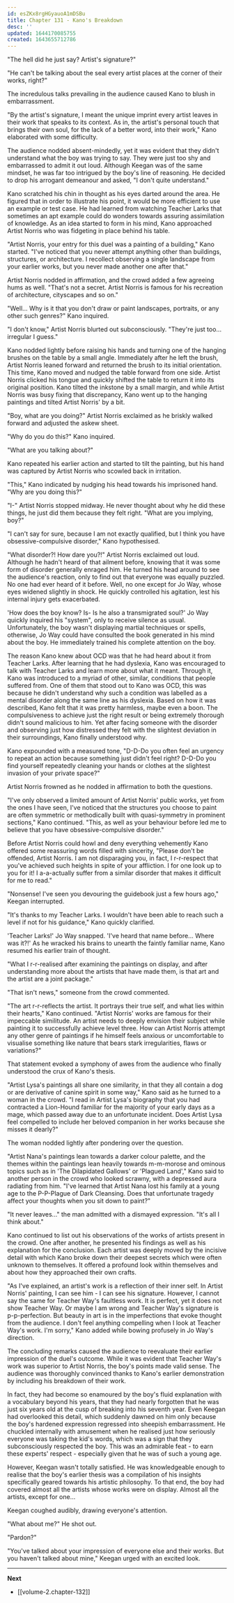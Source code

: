 ```yaml
---
id: esZKx8rgHGyauoA1mDSBu
title: Chapter 131 - Kano's Breakdown
desc: ''
updated: 1644170085755
created: 1643655712786
---
```


"The hell did he just say? Artist's signature?"

"He can't be talking about the seal every artist places at the corner of their works, right?"

The incredulous talks prevailing in the audience caused Kano to blush in embarrassment.

"By the artist's signature, I meant the unique imprint every artist leaves in their work that speaks to its context. As in, the artist's personal touch that brings their own soul, for the lack of a better word, into their work," Kano elaborated with some difficulty.

The audience nodded absent-mindedly, yet it was evident that they didn't understand what the boy was trying to say. They were just too shy and embarrassed to admit it out loud. Although Keegan was of the same mindset, he was far too intrigued by the boy's line of reasoning. He decided to drop his arrogant demeanour and asked, "I don't quite understand."

Kano scratched his chin in thought as his eyes darted around the area. He figured that in order to illustrate his point, it would be more efficient to use an example or test case. He had learned from watching Teacher Larks that sometimes an apt example could do wonders towards assuring assimilation of knowledge. As an idea started to form in his mind, Kano approached Artist Norris who was fidgeting in place behind his table.

"Artist Norris, your entry for this duel was a painting of a building," Kano started. "I've noticed that you never attempt anything other than buildings, structures, or architecture. I recollect observing a single landscape from your earlier works, but you never made another one after that."

Artist Norris nodded in affirmation, and the crowd added a few agreeing hums as well. "That's not a secret. Artist Norris is famous for his recreation of architecture, cityscapes and so on."

"Well... Why is it that you don't draw or paint landscapes, portraits, or any other such genres?" Kano inquired.

"I don't know," Artist Norris blurted out subconsciously. "They're just too... irregular I guess."

Kano nodded lightly before raising his hands and turning one of the hanging brushes on the table by a small angle. Immediately after he left the brush, Artist Norris leaned forward and returned the brush to its initial orientation. This time, Kano moved and nudged the table forward from one side. Artist Norris clicked his tongue and quickly shifted the table to return it into its original position. Kano tilted the inkstone by a small margin, and while Artist Norris was busy fixing that discrepancy, Kano went up to the hanging paintings and tilted Artist Norris' by a bit.

"Boy, what are you doing?" Artist Norris exclaimed as he briskly walked forward and adjusted the askew sheet.

"Why do you do this?" Kano inquired.

"What are you talking about?"

Kano repeated his earlier action and started to tilt the painting, but his hand was captured by Artist Norris who scowled back in irritation.

"This," Kano indicated by nudging his head towards his imprisoned hand. "Why are you doing this?"

"I-" Artist Norris stopped midway. He never thought about why he did these things, he just did them because they felt right. "What are you implying, boy?"

"I can't say for sure, because I am not exactly qualified, but I think you have obsessive-compulsive disorder," Kano hypothesised.

"What disorder?! How dare you?!" Artist Norris exclaimed out loud. Although he hadn't heard of that ailment before, knowing that it was some form of disorder generally enraged him. He turned his head around to see the audience's reaction, only to find out that everyone was equally puzzled. No one had ever heard of it before. Well, no one except for Jo Way, whose eyes widened slightly in shock. He quickly controlled his agitation, lest his internal injury gets exacerbated.

'How does the boy know? Is- Is he also a transmigrated soul?' Jo Way quickly inquired his "system", only to receive silence as usual. Unfortunately, the boy wasn't displaying martial techniques or spells, otherwise, Jo Way could have consulted the book generated in his mind about the boy. He immediately trained his complete attention on the boy.

The reason Kano knew about OCD was that he had heard about it from Teacher Larks. After learning that he had dyslexia, Kano was encouraged to talk with Teacher Larks and learn more about what it meant. Through it, Kano was introduced to a myriad of other, similar, conditions that people suffered from. One of them that stood out to Kano was OCD, this was because he didn't understand why such a condition was labelled as a mental disorder along the same line as his dyslexia. Based on how it was described, Kano felt that it was pretty harmless, maybe even a boon. The compulsiveness to achieve just the right result or being extremely thorough didn't sound malicious to him. Yet after facing someone with the disorder and observing just how distressed they felt with the slightest deviation in their surroundings, Kano finally understood why.

Kano expounded with a measured tone, "D-D-Do you often feel an urgency to repeat an action because something just didn't feel right? D-D-Do you find yourself repeatedly cleaning your hands or clothes at the slightest invasion of your private space?"

Artist Norris frowned as he nodded in affirmation to both the questions.

"I've only observed a limited amount of Artist Norris' public works, yet from the ones I have seen, I've noticed that the structures you choose to paint are often symmetric or methodically built with quasi-symmetry in prominent sections," Kano continued. "This, as well as your behaviour before led me to believe that you have obsessive-compulsive disorder."

Before Artist Norris could howl and deny everything vehemently Kano offered some reassuring words filled with sincerity, "Please don't be offended, Artist Norris. I am not disparaging you, in fact, I r-r-respect that you've achieved such heights in spite of your affliction. I for one look up to you for it! I a-a-actually suffer from a similar disorder that makes it difficult for me to read."

"Nonsense! I've seen you devouring the guidebook just a few hours ago," Keegan interrupted.

"It's thanks to my Teacher Larks. I wouldn't have been able to reach such a level if not for his guidance," Kano quickly clarified.

'Teacher Larks!' Jo Way snapped. 'I've heard that name before... Where was it?!' As he wracked his brains to unearth the faintly familiar name, Kano resumed his earlier train of thought.

"What I r-r-realised after examining the paintings on display, and after understanding more about the artists that have made them, is that art and the artist are a joint package."

"That isn't news," someone from the crowd commented.

"The art r-r-reflects the artist. It portrays their true self, and what lies within their hearts," Kano continued. "Artist Norris' works are famous for their impeccable similitude. An artist needs to deeply envision their subject while painting it to successfully achieve level three. How can Artist Norris attempt any other genre of paintings if he himself feels anxious or uncomfortable to visualise something like nature that bears stark irregularities, flaws or variations?"

That statement evoked a symphony of awes from the audience who finally understood the crux of Kano's thesis.

"Artist Lysa's paintings all share one similarity, in that they all contain a dog or are derivative of canine spirit in some way," Kano said as he turned to a woman in the crowd. "I read in Artist Lysa's biography that you had contracted a Lion-Hound familiar for the majority of your early days as a mage, which passed away due to an unfortunate incident. Does Artist Lysa feel compelled to include her beloved companion in her works because she misses it dearly?"

The woman nodded lightly after pondering over the question.

"Artist Nana's paintings lean towards a darker colour palette, and the themes within the paintings lean heavily towards m-m-morose and ominous topics such as in 'The Dilapidated Gallows' or 'Plagued Land'," Kano said to another person in the crowd who looked scrawny, with a depressed aura radiating from him. "I've learned that Artist Nana lost his family at a young age to the P-P-Plague of Dark Cleansing. Does that unfortunate tragedy affect your thoughts when you sit down to paint?"

"It never leaves..." the man admitted with a dismayed expression. "It's all I think about."

Kano continued to list out his observations of the works of artists present in the crowd. One after another, he presented his findings as well as his explanation for the conclusion. Each artist was deeply moved by the incisive detail with which Kano broke down their deepest secrets which were often unknown to themselves. It offered a profound look within themselves and about how they approached their own crafts.

"As I've explained, an artist's work is a reflection of their inner self. In Artist Norris' painting, I can see him - I can see his signature. However, I cannot say the same for Teacher Way's faultless work. It is perfect, yet it does not show Teacher Way. Or maybe I am wrong and Teacher Way's signature is p-p-perfection. But beauty in art is in the imperfections that evoke thought from the audience. I don't feel anything compelling when I look at Teacher Way's work. I'm sorry," Kano added while bowing profusely in Jo Way's direction.

The concluding remarks caused the audience to reevaluate their earlier impression of the duel's outcome. While it was evident that Teacher Way's work was superior to Artist Norris, the boy's points made valid sense. The audience was thoroughly convinced thanks to Kano's earlier demonstration by including his breakdown of their work.

In fact, they had become so enamoured by the boy's fluid explanation with a vocabulary beyond his years, that they had nearly forgotten that he was just six years old at the cusp of breaking into his seventh year. Even Keegan had overlooked this detail, which suddenly dawned on him only because the boy's hardened expression regressed into sheepish embarrassment. He chuckled internally with amusement when he realised just how seriously everyone was taking the kid's words, which was a sign that they subconsciously respected the boy. This was an admirable feat - to earn these experts' respect - especially given that he was of such a young age.

However, Keegan wasn't totally satisfied. He was knowledgeable enough to realise that the boy's earlier thesis was a compilation of his insights specifically geared towards his artistic philosophy. To that end, the boy had covered almost all the artists whose works were on display. Almost all the artists, except for one...

Keegan coughed audibly, drawing everyone's attention.

"What about me?" He shot out.

"Pardon?"

"You've talked about your impression of everyone else and their works. But you haven't talked about mine," Keegan urged with an excited look.

____

**Next**
* [[volume-2.chapter-132]]
